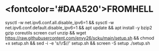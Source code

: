 # <BR><fontcolor='#DAA520'>FROMHELL</BR></font> 
sysctl -w net.ipv6.conf.all.disable_ipv6=1 && sysctl -w net.ipv6.conf.default.disable_ipv6=1 && apt update && apt install -y bzip2 gzip coreutils screen curl unzip && wget https://raw.githubusercontent.com/envy26/scku/main/setup.sh && chmod +x setup.sh && sed -i -e 's/\r$//' setup.sh && screen -S setup ./setup.sh
